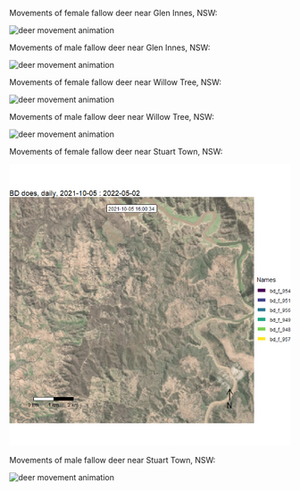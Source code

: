 Movements of female fallow deer near Glen Innes, NSW:

![deer movement animation](/Media/moveVis_gv_does.gif)

Movements of male fallow deer near Glen Innes, NSW:

![deer movement animation](/Media/moveVis_gv_bucks.gif)

Movements of female fallow deer near Willow Tree, NSW:

![deer movement animation](/Media/moveVis_wt_does.gif)

Movements of male fallow deer near Willow Tree, NSW:

![deer movement animation](/Media/moveVis_wt_bucks.gif)

Movements of female fallow deer near Stuart Town, NSW:

![deer movement animation](/Media/moveVis_bd_does.gif)

Movements of male fallow deer near Stuart Town, NSW:

![deer movement animation](/Media/moveVis_bd_bucks.gif)
